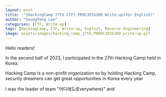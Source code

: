 ```yaml
---
layout: post
title:  "[HackingCamp 27th CTF] PR0C3E5S1N9 Write-up(for English)"
author: "SeungYong Lee"
categories: [CTF, Write-up]
tags: [HackingCamp, CTF, Write-up, Exploit, Reverse Engineering]
image: assets/images/hacking_camp_27th_P0R0C3E5S1N9_write-up.gif
---
```


Hello readers!

In the second half of 2023, I participated in the 27th Hacking Camp held in Korea.

Hacking Camp is a non-profit organization so by holding Hacking Camp, security dreamers can get great opportunities in Korea every year

I was the leader of team "어디에도(Everywhere)" and 